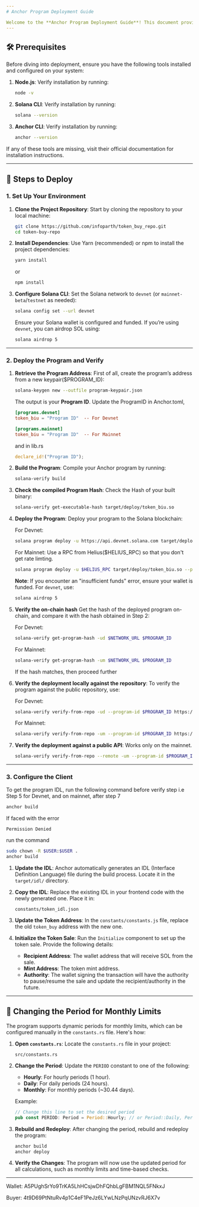 ```yaml
---
# Anchor Program Deployment Guide

Welcome to the **Anchor Program Deployment Guide**! This document provides a step-by-step walkthrough to deploy your Anchor program on the Solana blockchain. Whether you're a seasoned developer or just getting started, this guide will help you navigate the process with ease.
---
```


## 🛠️ Prerequisites

Before diving into deployment, ensure you have the following tools installed and configured on your system:

1. **Node.js**: Verify installation by running:

   ```bash
   node -v
   ```

2. **Solana CLI**: Verify installation by running:

   ```bash
   solana --version
   ```

3. **Anchor CLI**: Verify installation by running:

   ```bash
   anchor --version
   ```

If any of these tools are missing, visit their official documentation for installation instructions.

---

## 🚀 Steps to Deploy

### 1. Set Up Your Environment

1. **Clone the Project Repository**:
   Start by cloning the repository to your local machine:

   ```bash
   git clone https://github.com/infoparth/token_buy_repo.git
   cd token-buy-repo
   ```

2. **Install Dependencies**:
   Use Yarn (recommended) or npm to install the project dependencies:

   ```bash
   yarn install
   ```

   or

   ```bash
   npm install
   ```

3. **Configure Solana CLI**:
   Set the Solana network to `devnet` (or `mainnet-beta`/`testnet` as needed):

   ```bash
   solana config set --url devnet
   ```

   Ensure your Solana wallet is configured and funded. If you’re using `devnet`, you can airdrop SOL using:

   ```bash
   solana airdrop 5
   ```

---

### 2. Deploy the Program and Verify

1. **Retrieve the Program Address**:
   First of all, create the program’s address from a new keypair($PROGRAM_ID):

   ```bash
   solana-keygen new --outfile program-keypair.json
   ```

   The output is your **Program ID**. Update the ProgramID in Anchor.toml,

   ```toml
   [programs.devnet]
   token_biu = "Program ID"  -- For Devnet

   [programs.mainnet]
   token_biu = "Program ID"  -- For Mainnet
   ```

   and in lib.rs

   ```rust
   declare_id!("Program ID");
   ```


2. **Build the Program**:
   Compile your Anchor program by running:

   ```bash
   solana-verify build
   ```

3. **Check the compiled Program Hash**:
   Check the Hash of your built binary:

   ```bash
   solana-verify get-executable-hash target/deploy/token_biu.so
   ```

4. **Deploy the Program**:
   Deploy your program to the Solana blockchain:

   For Devnet:

   ```bash
   solana program deploy -u https://api.devnet.solana.com target/deploy/token_biu.so --program-id program-keypair.json --with-compute-unit-price 10000 --max-sign-attempts 1000 --use-rpc
   ```

   For Mainnet: Use a RPC from Helius($HELIUS_RPC) so that you don't get rate limting.

   ```bash
   solana program deploy -u $HELIUS_RPC target/deploy/token_biu.so --program-id program-keypair.json --with-compute-unit-price 10000 --max-sign-attempts 1000 --use-rpc
   ```


   **Note**: If you encounter an "insufficient funds" error, ensure your wallet is funded. For `devnet`, use:

   ```bash
   solana airdrop 5
   ```

5. **Verify the on-chain hash**
   Get the hash of the deployed program on-chain, and compare it with the hash obtained in Step 2:

   For Devnet: 

   ```bash
   solana-verify get-program-hash -ud $NETWORK_URL $PROGRAM_ID
   ```

   For Mainnet: 

   ```bash
   solana-verify get-program-hash -um $NETWORK_URL $PROGRAM_ID
   ```

   If the hash matches, then proceed further

6. **Verify the deployment locally against the repository**:
   To verify the program against the public repository, use:

   For Devnet:

   ```bash
   solana-verify verify-from-repo -ud --program-id $PROGRAM_ID https://github.com/infoparth/token_buy_repo --commit-hash $COMMIT_HASH --library-name token_biu
   ```

   For Mainnet:

   ```bash
   solana-verify verify-from-repo -um --program-id $PROGRAM_ID https://github.com/infoparth/token_buy_repo --commit-hash $COMMIT_HASH --library-name token_biu 
   ```

7. **Verify the deployment against a public API**:
   Works only on the mainnet.

   ```bash
   solana-verify verify-from-repo --remote -um --program-id $PROGRAM_ID https://github.com/infoparth/token_buy_repo
   ```   
---

### 3. Configure the Client

To get the program IDL, run the following command before verify step i.e Step 5 for Devnet, and on mainnet, after step 7

   ```bash
   anchor build
   ```

If faced with the error

   ```error
   Permission Denied
   ```

run the command 

   ```bash
   sudo chown -R $USER:$USER .
   anchor build
   ```

1. **Update the IDL**:
   Anchor automatically generates an IDL (Interface Definition Language) file during the build process. Locate it in the `target/idl/` directory.

2. **Copy the IDL**:
   Replace the existing IDL in your frontend code with the newly generated one. Place it in:

   ```
   constants/token_idl.json
   ```

3. **Update the Token Address**:
   In the `constants/constants.js` file, replace the old `token_buy` address with the new one.

4. **Initialize the Token Sale**:
   Run the `Initialize` component to set up the token sale. Provide the following details:
   - **Recipient Address**: The wallet address that will receive SOL from the sale.
   - **Mint Address**: The token mint address.
   - **Authority**: The wallet signing the transaction will have the authority to pause/resume the sale and update the recipient/authority in the future.

---

## 🔄 Changing the Period for Monthly Limits

The program supports dynamic periods for monthly limits, which can be configured manually in the `constants.rs` file. Here's how:

1. **Open `constants.rs`**:
   Locate the `constants.rs` file in your project:

   ```
   src/constants.rs
   ```

2. **Change the Period**:
   Update the `PERIOD` constant to one of the following:

   - **Hourly**: For hourly periods (1 hour).
   - **Daily**: For daily periods (24 hours).
   - **Monthly**: For monthly periods (~30.44 days).

   Example:

   ```rust
   // Change this line to set the desired period
   pub const PERIOD: Period = Period::Hourly; // or Period::Daily, Period::Monthly
   ```

3. **Rebuild and Redeploy**:
   After changing the period, rebuild and redeploy the program:

   ```bash
   anchor build
   anchor deploy
   ```

4. **Verify the Changes**:
   The program will now use the updated period for all calculations, such as monthly limits and time-based checks.

---

Wallet: A5PUghSrYo9TrKA5LhHCsjwDhFQhbLgFBM1NQL5FNkxJ

Buyer: 4t9D69PtNtuRv4p1C4eF1PeJz6LYwLNzPqUNzvRJ6X7v

